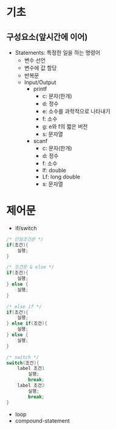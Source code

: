 # 기초

## 구성요소(앞시간에 이어)

- Statements: 특정한 일을 하는 명령어
  - 변수 선언
  - 변수에 값 할당
  - 반복문
  - Input/Output
    - printf
      - c: 문자(한개)
      - d: 정수
      - e: 소수를 과학적으로 나타내기
      - f: 소수
      - g: e와 f의 짧은 버전
      - s: 문자열
    - scanf
      - c: 문자(한개)
      - d: 정수
      - f: 소수
      - lf: double
      - Lf: long double
      - s: 문자열

# 제어문

- if/switch

```C
/* 단일조건문 */
if(조건){
	실행;
}

/* 조건문 & else */
if(조건){
	실행;
} else {
	실행;
}

/* else if */
if(조건){
	실행;
} else if(조건){
	실행;
} else {
	실행;
}

/* switch */
switch(조건){
	label 조건1
		실행;
		break;
	label 조건2
		실행;
		break;
}
```

- loop
- compound-statement
